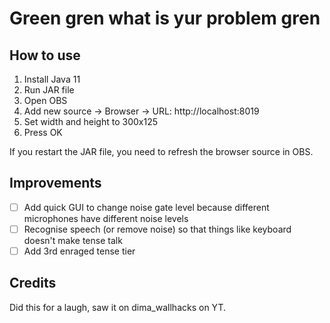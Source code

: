 # Green gren what is yur problem gren

## How to use

1. Install Java 11
2. Run JAR file
3. Open OBS
4. Add new source -> Browser -> URL: http://localhost:8019
5. Set width and height to 300x125
6. Press OK

If you restart the JAR file, you need to refresh the browser source in OBS.

## Improvements

- [ ] Add quick GUI to change noise gate level because different microphones have different noise levels
- [ ] Recognise speech (or remove noise) so that things like keyboard doesn't make tense talk
- [ ] Add 3rd enraged tense tier

## Credits

Did this for a laugh, saw it on dima_wallhacks on YT.